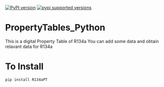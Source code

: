 [![PyPI version](https://badge.fury.io/py/R134aPT.svg)](https://badge.fury.io/py/R134aPT)
[![pypi supported versions](https://img.shields.io/pypi/pyversions/R134aPTs.svg)](https://pypi.python.org/pypi/R134aPT)
# PropertyTables_Python
This is a digital Property Table of R134a
You can add some data and obtain relavant data for R134a

# To Install

    pip install R134aPT
